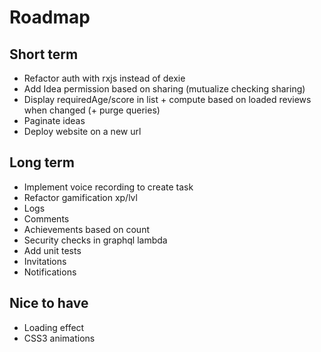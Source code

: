 Roadmap
=======

Short term
-----------

- Refactor auth with rxjs instead of dexie
- Add Idea permission based on sharing (mutualize checking sharing)
- Display requiredAge/score in list + compute based on loaded reviews when changed (+ purge queries)
- Paginate ideas
- Deploy website on a new url

Long term
---------

- Implement voice recording to create task
- Refactor gamification xp/lvl
- Logs
- Comments
- Achievements based on count
- Security checks in graphql lambda
- Add unit tests
- Invitations
- Notifications

Nice to have
------------

- Loading effect
- CSS3 animations
